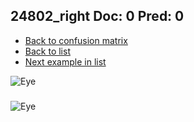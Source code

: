 ## 24802_right Doc: 0 Pred: 0
- [Back to confusion matrix](https://github.com/juliandewit/kaggle_retinopathy/blob/master/matrix.md)
- [Back to list](https://github.com/juliandewit/kaggle_retinopathy/blob/master/lists/00/list.md)
- [Next example in list](https://github.com/juliandewit/kaggle_retinopathy/blob/master/lists/00/24/24806_left.md)

![Eye](https://retinopaty.blob.core.windows.net/size1024/24802_right_0.jpeg)

### 

![Eye]()
